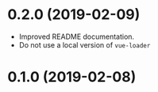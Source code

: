 <a name="0.2.0"></a>
# 0.2.0 (2019-02-09)

* Improved README documentation.
* Do not use a local version of `vue-loader`

<a name="0.1.0"></a>
# 0.1.0 (2019-02-08)



